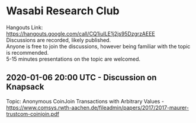 # Wasabi Research Club

Hangouts Link: https://hangouts.google.com/call/CQ1iuILE1j2js95DzgrzAEEE  
Discussions are recorded, likely published.  
Anyone is free to join the discussions, however being familiar with the topic is recommended.  
5-15 minutes presentations on the topic are welcomed.

## 2020-01-06 20:00 UTC - Discussion on Knapsack

Topic: Anonymous CoinJoin Transactions with Arbitrary Values - https://www.comsys.rwth-aachen.de/fileadmin/papers/2017/2017-maurer-trustcom-coinjoin.pdf

